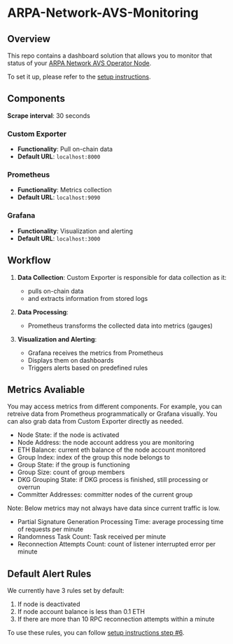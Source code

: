 # ARPA-Network-AVS-Monitoring
## Overview

This repo contains a dashboard solution that allows you to monitor that status of your [ARPA Network AVS Operator Node](https://github.com/arPA-Network/BLS-TSS-Network/).

To set it up, please refer to the [setup instructions](docs/setup-instructions.md).

## Components

**Scrape interval**: 30 seconds

### Custom Exporter
- **Functionality**: Pull on-chain data
- **Default URL**: `localhost:8000`

### Prometheus
- **Functionality**: Metrics collection
- **Default URL**: `localhost:9090`

### Grafana
- **Functionality**: Visualization and alerting
- **Default URL**: `localhost:3000`

## Workflow

1. **Data Collection**: 
   Custom Exporter is responsible for data collection as it:
   - pulls on-chain data
   - and extracts information from stored logs

2. **Data Processing**: 
   - Prometheus transforms the collected data into metrics (gauges)

3. **Visualization and Alerting**: 
   - Grafana receives the metrics from Prometheus
   - Displays them on dashboards
   - Triggers alerts based on predefined rules

## Metrics Avaliable

You may access metrics from different components. For example, you can retreive data from Prometheus programmatically or Grafana visually. You can also grab data from Custom Exporter directly as needed. 

- Node State: if the node is activated 
- Node Address: the node account address you are monitoring 
- ETH Balance: current eth balance of the node account monitored 
- Group Index: index of the group this node belongs to 
- Group State: if the group is functioning 
- Group Size: count of group members 
- DKG Grouping State: if DKG process is finished, still processing or overrun 
- Committer Addresses: committer nodes of the current group 

Note: Below metrics may not always have data since current traffic is low.

- Partial Signature Generation Processing Time: average processing time of requests per minute 
- Randomness Task Count: Task received per minute 
- Reconnection Attempts Count: count of listener interrupted error per minute 

## Default Alert Rules

We currently have 3 rules set by default:

1. If node is deactivated
2. If node account balance is less than 0.1 ETH
3. If there are more than 10 RPC reconnection attempts within a minute

To use these rules, you can follow [setup instructions step #6](docs/setup-instructions.md#step-6-optional-set-up-alert-rules).

